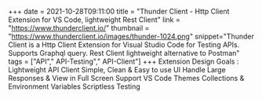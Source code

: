 +++
date = 2021-10-28T09:11:00
title = "Thunder Client - Http Client Extension for VS Code, lightweight Rest Client"
link = "https://www.thunderclient.io/"
thumbnail = "https://www.thunderclient.io/images/thunder-1024.png"
snippet="Thunder Client is a Http Client Extension for Visual Studio Code for Testing APIs. Supports Graphql query. Rest Client lightweight alternative to Postman"
tags = ["API"," API-Testing"," API-Client"]
+++
Extension Design Goals : 
Lightweight API Client
Simple, Clean & Easy to use UI
Handle Large Responses & View in Full Screen
Support VS Code Themes
Collections & Environment Variables
Scriptless Testing
